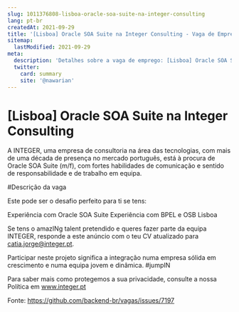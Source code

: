 ```yaml
---
slug: 1011376808-lisboa-oracle-soa-suite-na-integer-consulting
lang: pt-br
createdAt: 2021-09-29
title: '[Lisboa] Oracle SOA Suite na Integer Consulting - Vaga de Emprego'
sitemap:
  lastModified: 2021-09-29
meta:
  description: 'Detalhes sobre a vaga de emprego: [Lisboa] Oracle SOA Suite na Integer Consulting'
  twitter:
    card: summary
    site: '@nawarian'
---
```


# [Lisboa] Oracle SOA Suite na Integer Consulting


A INTEGER, uma empresa de consultoria na área das tecnologias, com mais de uma década de presença no mercado português, está à procura de Oracle SOA Suite (m/f), com fortes habilidades de comunicação e sentido de responsabilidade e de trabalho em equipa.

#Descrição da vaga

Este pode ser o desafio perfeito para ti se tens:

Experiência com Oracle SOA Suite
Experiência com BPEL e OSB
Lisboa

Se tens o amazINg talent pretendido e queres fazer parte da equipa INTEGER, responde a este anúncio com o teu CV atualizado para catia.jorge@integer.pt.

Participar neste projeto significa a integração numa empresa sólida em crescimento e numa equipa jovem e dinâmica. #jumpIN

Para saber mais como protegemos a sua privacidade, consulte a nossa Política em www.integer.pt


Fonte: https://github.com/backend-br/vagas/issues/7197